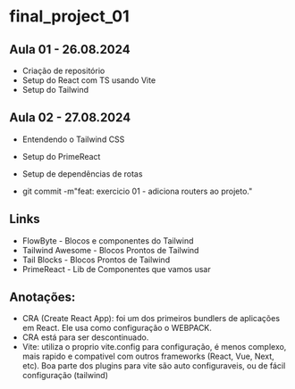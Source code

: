 # final_project_01

## Aula 01 - 26.08.2024
 - Criação de repositório
 - Setup do React com TS usando Vite
 - Setup do Tailwind

## Aula 02 - 27.08.2024
 - Entendendo o Tailwind CSS
 - Setup do PrimeReact
 - Setup de dependências de rotas
 
 - git commit -m"feat: exercicio 01 - adiciona routers ao projeto."

## Links
- FlowByte - Blocos e componentes do Tailwind
- Tailwind Awesome - Blocos Prontos de Tailwind
- Tail Blocks - Blocos Prontos de Tailwind
- PrimeReact - Lib de Componentes que vamos usar

## Anotações:
- CRA (Create React App): foi um dos primeiros bundlers de aplicações em React. Ele usa como configuração o WEBPACK.
- CRA está para ser descontinuado.
- Vite: utiliza o proprio vite.config para configuração, é menos complexo, mais rapido e compativel com outros frameworks (React, Vue, Next, etc). Boa parte dos plugins para vite são auto configuraveis, ou de fácil configuração (tailwind)

